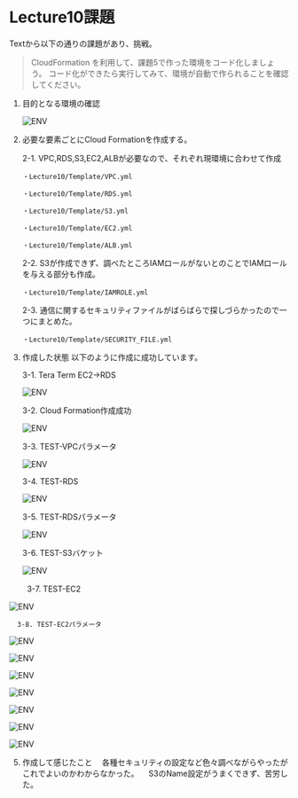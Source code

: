 # Lecture10課題

Textから以下の通りの課題があり、挑戦。

>CloudFormation を利用して、課題5で作った環境をコード化しましょう。
>コード化ができたら実行してみて、環境が自動で作られることを確認してください。

1. 目的となる環境の確認

   ![ENV](./PICTURE/構成図.png)

2. 必要な要素ごとにCloud Formationを作成する。

   2-1. VPC,RDS,S3,EC2,ALBが必要なので、それぞれ現環境に合わせて作成

       ・Lecture10/Template/VPC.yml
   
       ・Lecture10/Template/RDS.yml
   
       ・Lecture10/Template/S3.yml
   
       ・Lecture10/Template/EC2.yml

       ・Lecture10/Template/ALB.yml
   
   2-2. S3が作成できず、調べたところIAMロールがないとのことでIAMロールを与える部分も作成。
  
       ・Lecture10/Template/IAMROLE.yml

   2-3. 通信に関するセキュリティファイルがばらばらで探しづらかったので一つにまとめた。
 
       ・Lecture10/Template/SECURITY_FILE.yml

3. 作成した状態
以下のように作成に成功しています。

     3-1. Tera Term EC2→RDS
   
   ![ENV](./PICTURE/EC2-RDS接続.PNG)

     3-2. Cloud Formation作成成功
   
   ![ENV](./PICTURE/STACK.PNG)
   
     3-3. TEST-VPCパラメータ

   ![ENV](./PICTURE/TEST-VPC-PARAM.PNG)

     3-4. TEST-RDS

   ![ENV](./PICTURE/TEST-RDS.PNG)

     3-5. TEST-RDSパラメータ

   ![ENV](./PICTURE/TEST-RDS-PARAM.PNG)

     3-6. TEST-S3バケット

   ![ENV](./PICTURE/S3-bucket.PNG)

　　  3-7. TEST-EC2

   ![ENV](./PICTURE/TEST-EC2.PNG)
   
      3-8. TEST-EC2パラメータ

   ![ENV](./PICTURE/TEST-EC2-PARAM.PNG)

   ![ENV](./PICTURE/TEST-SECURITY.PNG)

   ![ENV](./PICTURE/SecurityGroup-ALB.PNG)

   ![ENV](./PICTURE/SecurityGroup-RDS.PNG)

   ![ENV](./PICTURE/SecurityGroup-EC2.PNG)

   ![ENV](./PICTURE/TEST-ROLE.PNG)

   ![ENV](./PICTURE/TEST-ALB.PNG)

 5. 作成して感じたこと
   　各種セキュリティの設定など色々調べながらやったがこれでよいのかわからなかった。
   　S3のName設定がうまくできず、苦労した。

